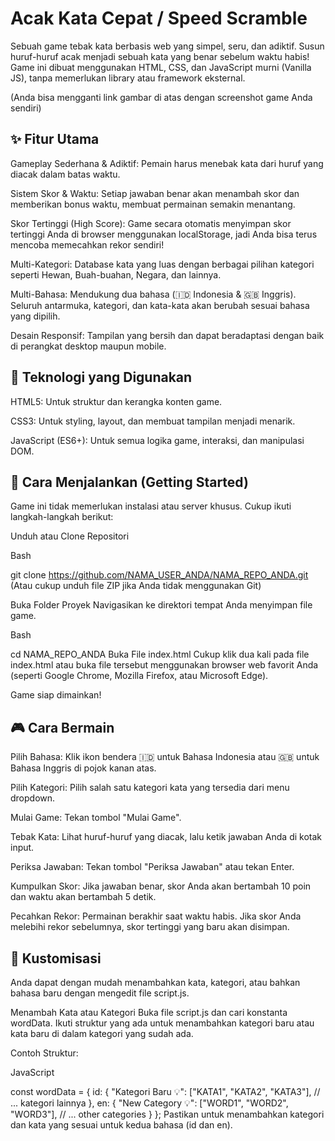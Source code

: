# Acak Kata Cepat / Speed Scramble
Sebuah game tebak kata berbasis web yang simpel, seru, dan adiktif. Susun huruf-huruf acak menjadi sebuah kata yang benar sebelum waktu habis! Game ini dibuat menggunakan HTML, CSS, dan JavaScript murni (Vanilla JS), tanpa memerlukan library atau framework eksternal.

(Anda bisa mengganti link gambar di atas dengan screenshot game Anda sendiri)

## ✨ Fitur Utama
Gameplay Sederhana & Adiktif: Pemain harus menebak kata dari huruf yang diacak dalam batas waktu.

Sistem Skor & Waktu: Setiap jawaban benar akan menambah skor dan memberikan bonus waktu, membuat permainan semakin menantang.

Skor Tertinggi (High Score): Game secara otomatis menyimpan skor tertinggi Anda di browser menggunakan localStorage, jadi Anda bisa terus mencoba memecahkan rekor sendiri!

Multi-Kategori: Database kata yang luas dengan berbagai pilihan kategori seperti Hewan, Buah-buahan, Negara, dan lainnya.

Multi-Bahasa: Mendukung dua bahasa (🇮🇩 Indonesia & 🇬🇧 Inggris). Seluruh antarmuka, kategori, dan kata-kata akan berubah sesuai bahasa yang dipilih.

Desain Responsif: Tampilan yang bersih dan dapat beradaptasi dengan baik di perangkat desktop maupun mobile.

## 🚀 Teknologi yang Digunakan
HTML5: Untuk struktur dan kerangka konten game.

CSS3: Untuk styling, layout, dan membuat tampilan menjadi menarik.

JavaScript (ES6+): Untuk semua logika game, interaksi, dan manipulasi DOM.

## 🏁 Cara Menjalankan (Getting Started)
Game ini tidak memerlukan instalasi atau server khusus. Cukup ikuti langkah-langkah berikut:

Unduh atau Clone Repositori

Bash

git clone https://github.com/NAMA_USER_ANDA/NAMA_REPO_ANDA.git
(Atau cukup unduh file ZIP jika Anda tidak menggunakan Git)

Buka Folder Proyek
Navigasikan ke direktori tempat Anda menyimpan file game.

Bash

cd NAMA_REPO_ANDA
Buka File index.html
Cukup klik dua kali pada file index.html atau buka file tersebut menggunakan browser web favorit Anda (seperti Google Chrome, Mozilla Firefox, atau Microsoft Edge).

Game siap dimainkan!

## 🎮 Cara Bermain
Pilih Bahasa: Klik ikon bendera 🇮🇩 untuk Bahasa Indonesia atau 🇬🇧 untuk Bahasa Inggris di pojok kanan atas.

Pilih Kategori: Pilih salah satu kategori kata yang tersedia dari menu dropdown.

Mulai Game: Tekan tombol "Mulai Game".

Tebak Kata: Lihat huruf-huruf yang diacak, lalu ketik jawaban Anda di kotak input.

Periksa Jawaban: Tekan tombol "Periksa Jawaban" atau tekan Enter.

Kumpulkan Skor: Jika jawaban benar, skor Anda akan bertambah 10 poin dan waktu akan bertambah 5 detik.

Pecahkan Rekor: Permainan berakhir saat waktu habis. Jika skor Anda melebihi rekor sebelumnya, skor tertinggi yang baru akan disimpan.

## 🔧 Kustomisasi
Anda dapat dengan mudah menambahkan kata, kategori, atau bahkan bahasa baru dengan mengedit file script.js.

Menambah Kata atau Kategori
Buka file script.js dan cari konstanta wordData. Ikuti struktur yang ada untuk menambahkan kategori baru atau kata baru di dalam kategori yang sudah ada.

Contoh Struktur:

JavaScript

const wordData = {
    id: {
        "Kategori Baru 💡": ["KATA1", "KATA2", "KATA3"],
        // ... kategori lainnya
    },
    en: {
        "New Category 💡": ["WORD1", "WORD2", "WORD3"],
        // ... other categories
    }
};
Pastikan untuk menambahkan kategori dan kata yang sesuai untuk kedua bahasa (id dan en).